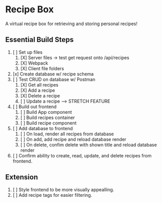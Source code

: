 # Recipe Box
A virtual recipe box for retrieving and storing personal recipes!

## Essential Build Steps
1. [ ] Set up files
      1. [X] Server files -> test get request onto /api/recipes
      2. [X] Webpack
      3. [X] Client file folders
2. [x] Create database w/ recipe schema
3. [ ] Test CRUD on database w/ Postman
      1. [X] Get all recipes
      2. [X] Add a recipe
      3. [X] Delete a recipe
      4. [ ] Update a recipe --> STRETCH FEATURE
4. [ ] Build out frontend
      1. [ ] Build App component
      2. [ ] Build recipes container
      3. [ ] Build recipe component
5. [ ] Add database to frontend
      1. [ ] On load, render all recipes from database
      2. [ ] On add, add recipe and reload database render
      3. [ ] On delete, confim delete with shown title and reload database render
6. [ ] Confirm ability to create, read, update, and delete recipes from frontend.

## Extension
 1. [ ] Style frontend to be more visually appealling.
 2. [ ] Add recipe tags for easier filtering.